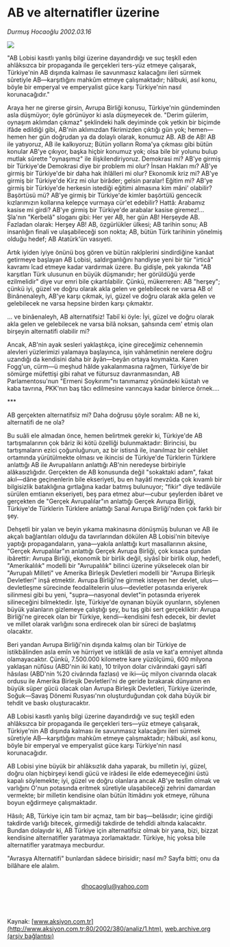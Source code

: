 # AB ve alternatifler üzerine

*Durmuş Hocaoğlu 2002.03.16*

<div>
 <img border="0" src="/web/20020407172413im_/http://www.aksiyon.com.tr/yazar/durmushocaoglu.jpg"/>
 <p class="spot">
  "AB Lobisi kasıtlı yanlış bilgi üzerine dayandırdığı ve suç teşkîl eden ahlâksızca bir propaganda ile gerçekleri        ters-yüz etmeye çalışarak, Türkiye'nin AB dışında kalması ile savunmasız kalacağını ileri sürmek sûretiyle AB—karşıtlığını mahkûm etmeye çalışmaktadır; hâlbuki, asıl konu, böyle bir emperyal ve emperyalist güce karşı Türkiye'nin nasıl korunacağıdır."
 </p>
 <p class="metin">
 </p>
 <p class="metin">
  Araya her ne girerse girsin, Avrupa Birliği konusu, Türkiye'nin gündeminden asla düşmüyor; öyle görünüyor ki asla düşmeyecek de. "Derim gülerim, oynaşım aklımdan çıkmaz" şeklindeki halk deyiminde çok yetkin bir biçimde ifâde edildiği gibi, AB'nin aklımızdan fikrimizden çıktığı gün yok; hemen—hemen her gün doğrudan ya da dolaylı olarak, konumuz AB. AB de AB! AB ile yatıyoruz, AB ile kalkıyoruz; Bütün yolların Roma'ya çıkması gibi bütün konular AB'ye çıkıyor, başka hiçbir konumuz yok; olsa bile bir yolunu bulup mutlak sûrette "oynaşımız" ile ilişkilendiriyoruz. Demokrasi mi? AB'ye girmiş bir Türkiye'de Demokrasi diye bir problem mi olur? İnsan Hakları mı? AB'ye girmiş bir Türkiye'de bir daha hak ihlâlleri mi olur? Ekonomik kriz mi? AB'ye girmiş bir Türkiye'de Kirz mi olur birâder; gelsin paralar!  Eğitim mi? AB'ye girmiş bir Türkiye'de herkesin istediği eğitimi almasına kim mâni' olabilir? Başörtüsü mü? AB'ye girmiş bir Türkiye'de kimler başörtülü gencecik kızlarımızın kollarına kelepçe vurmaya cür'et edebilir? Hattâ: Arabamız kasise mi girdi? AB'ye girmiş bir Türkiye'de arabalar kasise giremez!... Şîa'nın "Kerbelâ" sloganı gibi: Her yer AB, her gün AB! Herşeyde AB. Fazladan olarak: Herşey AB! AB, özgürlükler ülkesi; AB tarihin sonu; AB insanlığın finali ve ulaşabileceği son nokta; AB, bütün Türk tarihinin yönelmiş olduğu hedef; AB Atatürk'ün vasıyeti.
 </p>
 <p class="metin">
  Artık iyiden iyiye önünü boş gören ve bütün rakîplerini sindirdiğine kanâat getirmeye başlayan AB Lobisi, saldırganlığını handiyse yeni bir tür "irticâ" kavramı îcad etmeye kadar vardırmak üzere. Bu gidişle, pek yakında "AB karşıtları Türk ulusunun en büyük düşmanıdır; her görüldüğü yerde ezilmelidir" diye vur emri bile çıkartılabilir. Çünkü, mükerreren: AB "herşey"; çünkü iyi, güzel ve doğru olarak akla gelen ve gelebilecek ne varsa AB o! Binânenaleyh, AB'ye karşı çıkmak, iyi, güzel ve doğru olarak akla gelen ve gelebilecek ne varsa hepsine birden karşı çıkmaktır.
 </p>
 <p class="metin">
  ... ve binâenaleyh, AB alternatifsiz! Tabiî ki öyle: İyi, güzel ve doğru olarak akla gelen ve gelebilecek ne varsa bilâ noksan, şahsında cem' etmiş olan birşeyin alternatifi olabilir mi?
 </p>
 <p class="metin">
  Ancak, AB'nin ayak sesleri yaklaştıkça, içine gireceğimiz cehennemin alevleri yüzlerimizi yalamaya başlayınca, işin vahâmetinin nerelere doğru uzandığı da kendisini daha bir âyân—beyân ortaya koymakta. Karen Fogg'un, cürm—ü meşhud hâlde yakalanmasına rağmen, Türkiye'de bir sömürge müfettişi gibi rahat ve fütursuz davranmasından, AB Parlamentosu'nun "Ermeni Soykırımı"nı tanımamız yönündeki küstah ve kaba tavrına, PKK'nın baş tâcı edilmesine varıncaya kadar binlerce örnek....
 </p>
 <p class="metin">
  ***
 </p>
 <p class="metin">
  AB gerçekten alternatifsiz mi? Daha doğrusu şöyle soralım: AB ne ki, alternatifi de ne ola?
 </p>
 <p class="metin">
  Bu suâli ele almadan önce, hemen belirtmek gerekir ki, Türkiye'de AB tartışmalarının çok bâriz iki kötü özelliği bulunmaktadır: Birincisi, bu tartışmaların ezici çoğunluğunun, az bir istisnâ ile,  inanılmaz bir cehâlet ortamında yürütülmekte olması ve ikincisi de Türkiye'de Türklerin Türklere anlattığı AB ile Avrupalıların anlattığı AB'nin neredeyse birbiriyle alâkasızlığıdır. Gerçekten de AB konusunda değil "sokaktaki adam", fakat akıl—dâne geçinenlerin bile ekseriyeti, bu en hayâtî mevzûda çok kıvamlı bir bilgisizlik bataklığına gırtlağına kadar batmış bulunuyor; "fikir" diye tedâvüle sürülen emtianın ekseriyeti, beş para etmez abur—cubur şeylerden ibâret ve gerçekten de "Gerçek Avrupalılar"ın anlattığı Gerçek Avrupa Birliği, Türkiye'de Türklerin Türklere anlattığı Sanal Avrupa Birliği'nden çok farklı bir şey.
 </p>
 <p class="metin">
  Dehşetli bir yalan ve beyin yıkama makinasına dönüşmüş bulunan ve AB ile akçalı bağlantıları olduğu da tavırlarından dökülen AB Lobisi'nin biteviye yaptığı propagandaların, yana—yakıla anlattığı kurt masallarının aksine, "Gerçek Avrupalılar"ın anlattığı Gerçek Avrupa Birliği, çok kısaca şundan ibârettir: Avrupa Birliği, ekonomik bir birlik değil, siyâsî bir birlik olup, hedefi, "Amerikalılık" modelli bir "Avrupalılık" bilinci üzerine yükselecek olan bir "Avrupalı Milleti" ve Amerika Birleşik Devletleri modelli bir "Avrupa Birleşik Devletleri" inşâ etmektir. Avrupa Birliği'ne girmek isteyen her devlet, ulus—devletleşme sürecinde feodalitelerin ulus—devletler potasında eriyerek silinmesi gibi bu yeni, "supra—nasyonal devlet"in potasında eriyerek silineceğini bilmektedir. İşte, Türkiye'de oynanan büyük oyunların, söylenen büyük yalanların gizlemeye çalıştığı şey, bu taş gibi sert gerçekliktir: Avrupa Birliği'ne girecek olan bir Türkiye, kendi—kendisini fesh edecek, bir devlet ve millet olarak varlığını sona erdirecek olan bir süreci de başlatmış olacaktır.
 </p>
 <p class="metin">
  Beri yandan Avrupa Birliği'nin dışında kalmış olan bir Türkiye de istikbâlinden asla emîn ve hürriyet ve istiklâli de asla ve kat'a emniyet altında olamayacaktır. Çünkü, 7.500.000 kilometre kare yüzölçümü, 600 milyona yaklaşan nüfûsu (ABD'nin iki katı), 10 trilyon dolar civârındaki gayri sâfî hâsılası (ABD'nin %20 civârında fazlası) ve iki—üç milyon civarında olacak ordusu ile Amerika Birleşik Devletleri'ni de geride bırakarak  dünyanın en büyük süper gücü olacak olan Avrupa Birleşik Devletleri, Türkiye üzerinde, Soğuk—Savaş Dönemi Rusyası'nın oluşturduğundan çok daha büyük bir tehdit ve baskı oluşturacaktır.
 </p>
 <p class="metin">
  AB Lobisi kasıtlı yanlış bilgi üzerine dayandırdığı ve suç teşkîl eden ahlâksızca bir propaganda ile gerçekleri ters—yüz etmeye çalışarak, Türkiye'nin AB dışında kalması ile savunmasız kalacağını ileri sürmek sûretiyle AB—karşıtlığını mahkûm etmeye çalışmaktadır; hâlbuki, asıl konu, böyle bir emperyal ve emperyalist güce karşı Türkiye'nin nasıl korunacağıdır.
 </p>
 <p class="metin">
  AB Lobisi yine büyük bir ahlâksızlık daha yaparak, bu milletin iyi, güzel, doğru olan hiçbirşeyi kendi gücü ve irâdesi ile elde edemeyeceğini üstü kapalı söylemekte; iyi, güzel ve doğru olanlara ancak AB'ye teslîm olmak ve varlığını O'nun potasında eritmek sûretiyle ulaşabileceği zehrini damardan vermekte; bir milletin kendisine olan bütün îtimâdını yok etmeye, rûhuna boyun eğdirmeye çalışmaktadır.
 </p>
 <p class="metin">
  Hâsılı; AB, Türkiye için tam bir açmaz, tam bir baş—belâsıdır; içine girdiği takdirde varlığı bitecek, girmediği takdirde de tehdîdi altında kalacaktır. Bundan dolayıdır ki, AB Türkiye için alternatifsiz olmak bir yana, bizi, bizzat kendisine alternatifler yaratmaya zorlamaktadır. Türkiye, hiç yoksa bile alternatifler yaratmaya mecburdur.
 </p>
 <p class="metin">
  "Avrasya Alternatifi" bunlardan sâdece birisidir; nasıl mı? Sayfa bitti; onu da bilâhare ele alalım.
 </p>
 <br/>
 <center>
  <a class="anaorta" href="http://web.archive.org/web/20020407172413/mailto:dhocaoglu@yahoo.com">
   dhocaoglu@yahoo.com
  </a>
 </center>
 <br/>
 <br/>
 <br/>
</div>

Kaynak: [www.aksiyon.com.tr](http://www.aksiyon.com.tr:80/2002/380/analiz/1.htm), [web.archive.org (arşiv bağlantısı)](http://web.archive.org/web/20020407172413/http://www.aksiyon.com.tr:80/2002/380/analiz/1.htm)
